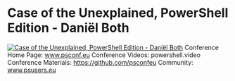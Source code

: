 ﻿# Case of the Unexplained, PowerShell Edition - Daniël Both

[![Case of the Unexplained, PowerShell Edition - Daniël Both](https://i3.ytimg.com/vi/B07r9s1R3d4/hqdefault.jpg "Case of the Unexplained, PowerShell Edition - Daniël Both")](https://www.youtube.com/watch?v=B07r9s1R3d4)
Conference Home Page: www.psconf.eu
Conference Videos: powershell.video
Conference Materials: https://github.com/psconfeu
Community: www.psusers.eu


